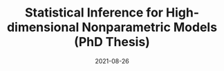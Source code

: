 ---
title: "Statistical Inference for High-dimensional Nonparametric Models (PhD Thesis)"
collection: publications
permalink: /publication/2021-08JieThesis
date: 2021-08-26
venue: 'Kent Academic Repository'
paperurl: '/files/li2021phdfial.pdf'
link: 'https://kar.kent.ac.uk/id/eprint/89925'
citation: '<b>Jie Li</b><sup>*</sup>. Statistical Inference for High-dimensional Nonparametric Models. <i>Kent Academic Repository (2021)</i>. DOI:10.22024/UniKent/01.02.89925.'
---